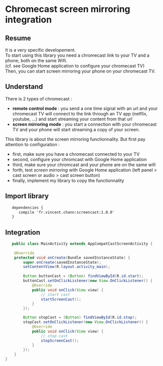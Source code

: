 # Chromecast screen mirroring integration

## Resume

It is a very specific developement.  
To start using this library you need a chromecast link to your TV and a phone, both on the same Wifi.  
(cf. see Google Home application to configure your chromecast TV)  
Then, you can start screen mirroring your phone on your chromecast TV.  

## Understand

There is 2 types of chromecast :
- **remote control mode** : you send a one time signal with an url and your chromecast TV will connect to the link through an TV app (netflix, youtube, ...) and start streaming your content from that url
- **screen mirroring mode** : you start a connection with your chromecast TV and your phone will start streaming a copy of your screen.


This library is about the screen mirroring functionnality.
But first pay attention to configuration :
- first, make sure you have a chromecast connected to your TV  
- second, configure your chromcast with Google Home application
- third, make sure your chromcast and your phone are on the same wifi
- forth, test *screen mirroring* with Google Home application (left panel > cast screen or audio > cast screen button)
- finally, implement my library to copy the functionnality

## Import library 

```xml
   dependencies {
      compile 'fr.vincent.chann:screencast:1.0.0'
   }
```

## Integration

```java
   public class MainActivity extends AppCompatCastScreenActivity {
   
    @Override
    protected void onCreate(Bundle savedInstanceState) {
        super.onCreate(savedInstanceState);
        setContentView(R.layout.activity_main);
        
        Button buttonCast = (Button) findViewById(R.id.start);
        buttonCast.setOnClickListener(new View.OnClickListener() {
            @Override
            public void onClick(View view) {
                // start cast
                startScreenCast();
            }
        });

        Button stopCast = (Button) findViewById(R.id.stop);
        stopCast.setOnClickListener(new View.OnClickListener() {
            @Override
            public void onClick(View view) {
                // stop cast
                stopScreenCast();
            }
        });
    }
}
```
